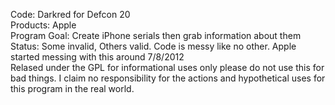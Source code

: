 Code: Darkred for Defcon 20 <br />
Products: Apple <br />
Program Goal: Create iPhone serials then grab information about them<br />
Status: Some invalid, Others valid. Code is messy like no other. Apple started messing with this around 7/8/2012 <br />
Relased under the GPL for informational uses only please do not use this for bad things. I claim no responsibility for the actions and hypothetical uses for this program in the real world.
